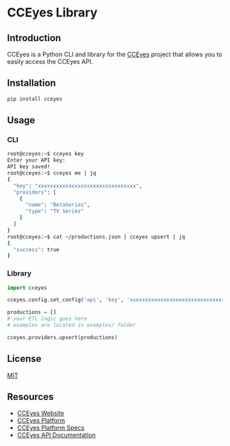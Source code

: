 # CCEyes Library

## Introduction

CCEyes is a Python CLI and library for the [CCEyes](https://cceyes.eu) project that allows you to easily access the CCEyes API.

## Installation

```bash
pip install cceyes
```

## Usage

### CLI

```bash
root@cceyes:~$ cceyes key
Enter your API key:
API key saved! 
root@cceyes:~$ cceyes me | jq
{
  "key": "xxxxxxxxxxxxxxxxxxxxxxxxxxxxxxxx",
  "providers": [
    {
      "name": "BetaSeries",
      "type": "TV Series"
    }
  ]
}
root@cceyes:~$ cat ~/productions.json | cceyes upsert | jq
{
  "success": true
}
```

### Library

```python
import cceyes

cceyes.config.set_config('api', 'key', 'xxxxxxxxxxxxxxxxxxxxxxxxxxxxxxxx')

productions = []
# your ETL logic goes here
# examples are located in examples/ folder

cceyes.providers.upsert(productions)
```

## License

[MIT](https://choosealicense.com/licenses/mit/)

## Resources

- [CCEyes Website](https://cceyes.eu)
- [CCEyes Platform](https://platform.cceyes.eu)
- [CCEyes Platform Specs](https://docs.cceyes.eu)
- [CCEyes API Documentation](https://api.cceyes.eu/docs)

